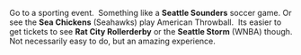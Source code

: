 Go to a sporting event.  Something like a **Seattle Sounders** soccer game. Or see the **Sea Chickens** (Seahawks) play American Throwball.  Its easier to get tickets to see **Rat City Rollerderby** or the **Seattle Storm** (WNBA) though. Not necessarily easy to do, but an amazing experience.